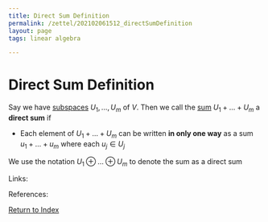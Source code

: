 ```yaml
---
title: Direct Sum Definition
permalink: /zettel/202102061512_directSumDefinition
layout: page
tags: linear algebra

---
```

# Direct Sum Definition

Say we have [subspaces](202102061429_subspaceDefinition) $U_1, \ldots, U_m$ of $V$. Then we call the [sum](202102061453_sumOfSubsetsDefinition)
$U_1 + \ldots + U_m$ a **direct sum** if
- Each element of $U_1 + \ldots + U_m$ can be written **in only one way** as a sum $u_1 + \ldots + u_m$ where each $u_j \in U_j$

We use the notation $U_1 \oplus \ldots \oplus U_m$ to denote the sum as a direct sum

Links: 

References: 

[Return to Index](index)